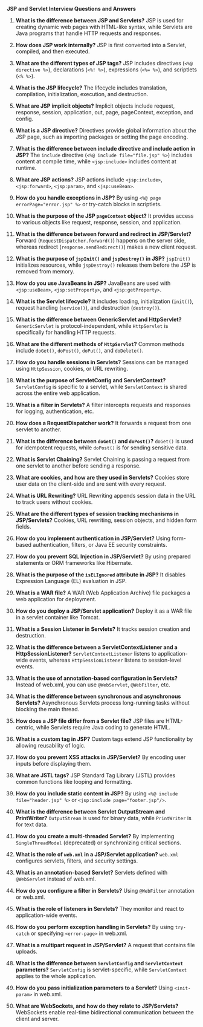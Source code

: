 **JSP and Servlet Interview Questions and Answers**

1. **What is the difference between JSP and Servlets?**
   JSP is used for creating dynamic web pages with HTML-like syntax, while Servlets are Java programs that handle HTTP requests and responses.

2. **How does JSP work internally?**
   JSP is first converted into a Servlet, compiled, and then executed.

3. **What are the different types of JSP tags?**
   JSP includes directives (`<%@ directive %>`), declarations (`<%! %>`), expressions (`<%= %>`), and scriptlets (`<% %>`).

4. **What is the JSP lifecycle?**
   The lifecycle includes translation, compilation, initialization, execution, and destruction.

5. **What are JSP implicit objects?**
   Implicit objects include request, response, session, application, out, page, pageContext, exception, and config.

6. **What is a JSP directive?**
   Directives provide global information about the JSP page, such as importing packages or setting the page encoding.

7. **What is the difference between include directive and include action in JSP?**
   The `include` directive (`<%@ include file="file.jsp" %>`) includes content at compile time, while `<jsp:include>` includes content at runtime.

8. **What are JSP actions?**
   JSP actions include `<jsp:include>`, `<jsp:forward>`, `<jsp:param>`, and `<jsp:useBean>`.

9. **How do you handle exceptions in JSP?**
   By using `<%@ page errorPage="error.jsp" %>` or try-catch blocks in scriptlets.

10. **What is the purpose of the JSP `pageContext` object?**
    It provides access to various objects like request, response, session, and application.

11. **What is the difference between forward and redirect in JSP/Servlet?**
    Forward (`RequestDispatcher.forward()`) happens on the server side, whereas redirect (`response.sendRedirect()`) makes a new client request.

12. **What is the purpose of `jspInit()` and `jspDestroy()` in JSP?**
    `jspInit()` initializes resources, while `jspDestroy()` releases them before the JSP is removed from memory.

13. **How do you use JavaBeans in JSP?**
    JavaBeans are used with `<jsp:useBean>`, `<jsp:setProperty>`, and `<jsp:getProperty>`.

14. **What is the Servlet lifecycle?**
    It includes loading, initialization (`init()`), request handling (`service()`), and destruction (`destroy()`).

15. **What is the difference between GenericServlet and HttpServlet?**
    `GenericServlet` is protocol-independent, while `HttpServlet` is specifically for handling HTTP requests.

16. **What are the different methods of `HttpServlet`?**
    Common methods include `doGet()`, `doPost()`, `doPut()`, and `doDelete()`.

17. **How do you handle sessions in Servlets?**
    Sessions can be managed using `HttpSession`, cookies, or URL rewriting.

18. **What is the purpose of ServletConfig and ServletContext?**
    `ServletConfig` is specific to a servlet, while `ServletContext` is shared across the entire web application.

19. **What is a filter in Servlets?**
    A filter intercepts requests and responses for logging, authentication, etc.

20. **How does a RequestDispatcher work?**
    It forwards a request from one servlet to another.

21. **What is the difference between `doGet()` and `doPost()`?**
    `doGet()` is used for idempotent requests, while `doPost()` is for sending sensitive data.

22. **What is Servlet Chaining?**
    Servlet Chaining is passing a request from one servlet to another before sending a response.

23. **What are cookies, and how are they used in Servlets?**
    Cookies store user data on the client-side and are sent with every request.

24. **What is URL Rewriting?**
    URL Rewriting appends session data in the URL to track users without cookies.

25. **What are the different types of session tracking mechanisms in JSP/Servlets?**
    Cookies, URL rewriting, session objects, and hidden form fields.

26. **How do you implement authentication in JSP/Servlet?**
    Using form-based authentication, filters, or Java EE security constraints.

27. **How do you prevent SQL Injection in JSP/Servlet?**
    By using prepared statements or ORM frameworks like Hibernate.

28. **What is the purpose of the `isELIgnored` attribute in JSP?**
    It disables Expression Language (EL) evaluation in JSP.

29. **What is a WAR file?**
    A WAR (Web Application Archive) file packages a web application for deployment.

30. **How do you deploy a JSP/Servlet application?**
    Deploy it as a WAR file in a servlet container like Tomcat.

31. **What is a Session Listener in Servlets?**
    It tracks session creation and destruction.

32. **What is the difference between a ServletContextListener and a HttpSessionListener?**
    `ServletContextListener` listens to application-wide events, whereas `HttpSessionListener` listens to session-level events.

33. **What is the use of annotation-based configuration in Servlets?**
    Instead of web.xml, you can use `@WebServlet`, `@WebFilter`, etc.

34. **What is the difference between synchronous and asynchronous Servlets?**
    Asynchronous Servlets process long-running tasks without blocking the main thread.

35. **How does a JSP file differ from a Servlet file?**
    JSP files are HTML-centric, while Servlets require Java coding to generate HTML.

36. **What is a custom tag in JSP?**
    Custom tags extend JSP functionality by allowing reusability of logic.

37. **How do you prevent XSS attacks in JSP/Servlet?**
    By encoding user inputs before displaying them.

38. **What are JSTL tags?**
    JSP Standard Tag Library (JSTL) provides common functions like looping and formatting.

39. **How do you include static content in JSP?**
    By using `<%@ include file="header.jsp" %>` or `<jsp:include page="footer.jsp"/>`.

40. **What is the difference between Servlet OutputStream and PrintWriter?**
    `OutputStream` is used for binary data, while `PrintWriter` is for text data.

41. **How do you create a multi-threaded Servlet?**
    By implementing `SingleThreadModel` (deprecated) or synchronizing critical sections.

42. **What is the role of `web.xml` in a JSP/Servlet application?**
    `web.xml` configures servlets, filters, and security settings.

43. **What is an annotation-based Servlet?**
    Servlets defined with `@WebServlet` instead of web.xml.

44. **How do you configure a filter in Servlets?**
    Using `@WebFilter` annotation or web.xml.

45. **What is the role of listeners in Servlets?**
    They monitor and react to application-wide events.

46. **How do you perform exception handling in Servlets?**
    By using `try-catch` or specifying `<error-page>` in web.xml.

47. **What is a multipart request in JSP/Servlet?**
    A request that contains file uploads.

48. **What is the difference between `ServletConfig` and `ServletContext` parameters?**
    `ServletConfig` is servlet-specific, while `ServletContext` applies to the whole application.

49. **How do you pass initialization parameters to a Servlet?**
    Using `<init-param>` in web.xml.

50. **What are WebSockets, and how do they relate to JSP/Servlets?**
    WebSockets enable real-time bidirectional communication between the client and server.
